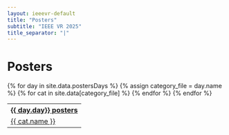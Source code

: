 ```yaml
---
layout: ieeevr-default
title: "Posters"
subtitle: "IEEE VR 2025"
title_separator: "|"
---
```



<h1>Posters</h1>
<div>
    <table class="styled-table">
        <tr>
            {% for day in site.data.postersDays %}
                <tr>
                    <th colspan="4"><a href="#{{ day.id }}">{{ day.day}} posters</a></th>
                </tr>
                {% assign category_file = day.name %}
                {% for cat in site.data[category_file] %}
                    <tr>
                        <td><a href="#{{ cat.id }}">{{ cat.name }}</a></td>
                    </tr>
                {% endfor %}
            {% endfor %}
        </tr>
    </table>
</div>
<div>    
    <!--{% for day in site.data.postersDays %}
    <div>
        <h1 id="{{ day.id }}" class="pink" style="padding-top:25px;">{{ day.day}} posters</h1>  
        {% assign category_file = day.name %}
        {% for cat in site.data[category_file] %}
            <h2 id="{{ cat.id }}" class="pink" style="padding-top:25px;">{{ cat.name }} </h2>  
            {% for poster in site.data.posters %}
                <strong>{{ poster.day }} - {{ cat.day }} | {{ poster.cat }} - {{ cat.id }} ||</strong>
                {% if poster.day == cat.day and poster.cat=cat.id}
                <div style="margin-left: 25px;">           
                    <p class="font_70" >
                        {% assign authornames = poster.authors | split: ";" %}
                        {% for name in authornames %}
                            {% assign barename = name | split: ":" %}
                            {% for n in barename %}
                                {% if n == barename.last %}
                                    <i>{{ n | strip }}{% if name == authornames.last %}{% else %};{% endif %}</i>
                                {% else %}                            
                                    <span class="bold">{{ n | strip }},</span>
                                {% endif %}
                            {% endfor %} 
                        {% endfor %}
                    </p>
                    {% if poster.abstract %}
                        <div id="{{ poster.id }}" class="wrap-collabsible"> <input id="collapsibleabstract{{ poster.id }}" class="toggle" type="checkbox"> 
                            <label for="collapsibleabstract{{ poster.id }}" class="lbl-toggle">Abstract</label>
                            <div class="collapsible-content">
                                <div class="content-inner">
                                    <p>{{ poster.abstract }}</p>
                                </div>
                            </div>
                        </div>   
                    {% endif %}
                    {% if poster.url %}
                    <div class="video-container">
                        <iframe src="https://www.youtube.com/embed/{{ poster.url }}" frameborder="0" allow="accelerometer; autoplay; encrypted-media; gyroscope; picture-in-picture" allowfullscreen></iframe>
                    </div>
                    {% endif %}
                </div>
                {% endif %}
            {% endfor %}
        {% endfor %}
    </div>
    {% endfor %}-->
</div>
